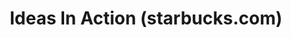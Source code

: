 ---
ee_id: '4132'
site: '1'
type: '2'
long_id: 2014-030 Ideas In Action
url: 2014-030-ideas-in-action
title: Ideas In Action (starbucks.com)
year: '2014'
medium: Single channel video
commission:
dims: Variable
pitch: "​Surfing around Starbucks user forums…..."
ps:
live_url:
related:
youtube: https://www.youtube.com/watch?v=UWItpHYg_3Y&t=264s
imgs: mystarbucksidea-2014-030-digital-still-4-database-ih.jpg,mystarbucksidea-2014-030-digital-still-5-database-ih.jpg
subheading:
display_year: '2014'
download:
add_credit:
add_credits:
related_code:
layout: things-i-made
---